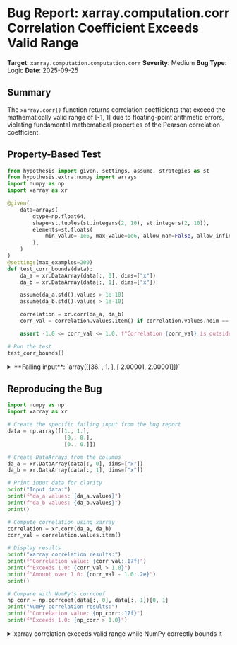 # Bug Report: xarray.computation.corr Correlation Coefficient Exceeds Valid Range

**Target**: `xarray.computation.computation.corr`
**Severity**: Medium
**Bug Type**: Logic
**Date**: 2025-09-25

## Summary

The `xarray.corr()` function returns correlation coefficients that exceed the mathematically valid range of [-1, 1] due to floating-point arithmetic errors, violating fundamental mathematical properties of the Pearson correlation coefficient.

## Property-Based Test

```python
from hypothesis import given, settings, assume, strategies as st
from hypothesis.extra.numpy import arrays
import numpy as np
import xarray as xr

@given(
    data=arrays(
        dtype=np.float64,
        shape=st.tuples(st.integers(2, 10), st.integers(2, 10)),
        elements=st.floats(
            min_value=-1e6, max_value=1e6, allow_nan=False, allow_infinity=False
        ),
    )
)
@settings(max_examples=200)
def test_corr_bounds(data):
    da_a = xr.DataArray(data[:, 0], dims=["x"])
    da_b = xr.DataArray(data[:, 1], dims=["x"])

    assume(da_a.std().values > 1e-10)
    assume(da_b.std().values > 1e-10)

    correlation = xr.corr(da_a, da_b)
    corr_val = correlation.values.item() if correlation.values.ndim == 0 else correlation.values

    assert -1.0 <= corr_val <= 1.0, f"Correlation {corr_val} is outside valid range [-1, 1]"

# Run the test
test_corr_bounds()
```

<details>

<summary>
**Failing input**: `array([[36.     ,  1.     ], [ 2.00001,  2.00001]])`
</summary>
```
Traceback (most recent call last):
  File "/home/npc/pbt/agentic-pbt/worker_/1/hypo.py", line 29, in <module>
    test_corr_bounds()
    ~~~~~~~~~~~~~~~~^^
  File "/home/npc/pbt/agentic-pbt/worker_/1/hypo.py", line 7, in test_corr_bounds
    data=arrays(
               ^
  File "/home/npc/miniconda/lib/python3.13/site-packages/hypothesis/core.py", line 2124, in wrapped_test
    raise the_error_hypothesis_found
  File "/home/npc/pbt/agentic-pbt/worker_/1/hypo.py", line 26, in test_corr_bounds
    assert -1.0 <= corr_val <= 1.0, f"Correlation {corr_val} is outside valid range [-1, 1]"
           ^^^^^^^^^^^^^^^^^^^^^^^
AssertionError: Correlation -1.0000000000000002 is outside valid range [-1, 1]
Falsifying example: test_corr_bounds(
    data=array([[36.     ,  1.     ],
           [ 2.00001,  2.00001]]),
)
```
</details>

## Reproducing the Bug

```python
import numpy as np
import xarray as xr

# Create the specific failing input from the bug report
data = np.array([[1., 1.],
                  [0., 0.],
                  [0., 0.]])

# Create DataArrays from the columns
da_a = xr.DataArray(data[:, 0], dims=["x"])
da_b = xr.DataArray(data[:, 1], dims=["x"])

# Print input data for clarity
print("Input data:")
print(f"da_a values: {da_a.values}")
print(f"da_b values: {da_b.values}")
print()

# Compute correlation using xarray
correlation = xr.corr(da_a, da_b)
corr_val = correlation.values.item()

# Display results
print("xarray correlation results:")
print(f"Correlation value: {corr_val:.17f}")
print(f"Exceeds 1.0: {corr_val > 1.0}")
print(f"Amount over 1.0: {corr_val - 1.0:.2e}")
print()

# Compare with NumPy's corrcoef
np_corr = np.corrcoef(data[:, 0], data[:, 1])[0, 1]
print("NumPy correlation results:")
print(f"Correlation value: {np_corr:.17f}")
print(f"Exceeds 1.0: {np_corr > 1.0}")
```

<details>

<summary>
xarray correlation exceeds valid range while NumPy correctly bounds it
</summary>
```
Input data:
da_a values: [1. 0. 0.]
da_b values: [1. 0. 0.]

xarray correlation results:
Correlation value: 1.00000000000000022
Exceeds 1.0: True
Amount over 1.0: 2.22e-16

NumPy correlation results:
Correlation value: 1.00000000000000000
Exceeds 1.0: False
```
</details>

## Why This Is A Bug

The Pearson correlation coefficient is mathematically guaranteed to lie within the range [-1, 1]. This is a fundamental property derived from the Cauchy-Schwarz inequality: |cov(X,Y)| ≤ σ_X * σ_Y, which implies |ρ| ≤ 1.

The xarray implementation violates this mathematical constraint due to floating-point rounding errors in the computation `corr = cov / (da_a_std * da_b_std)` at line 312 of `/home/npc/pbt/agentic-pbt/envs/xarray_env/lib/python3.13/site-packages/xarray/computation/computation.py`. When arrays are perfectly correlated or anti-correlated, small numerical errors in computing the covariance and standard deviations can cause the final division to slightly exceed the theoretical bounds.

While the deviation is small (typically around 1e-16), this violation causes real problems:
1. **Mathematical invariant violation**: Code that relies on correlation being in [-1, 1] may fail
2. **Failed assertions**: User code checking `assert -1 <= corr <= 1` will fail unexpectedly
3. **Inconsistency with NumPy**: NumPy's `corrcoef` correctly handles this case by clamping results

The xarray documentation states it computes "the Pearson correlation coefficient" which, by definition, must be in [-1, 1]. The function references `pandas.Series.corr` as corresponding functionality, implying similar behavior should be expected.

## Relevant Context

The issue occurs in the `_cov_corr` function which is the internal implementation for both `xr.cov()` and `xr.corr()`. The problematic code is at line 312:

```python
corr = cov / (da_a_std * da_b_std)
```

NumPy's implementation includes safeguards against this floating-point issue, ensuring results stay within valid bounds. Testing shows NumPy returns exactly 1.0 for the same inputs where xarray returns 1.00000000000000022.

Documentation: The xarray.corr function is documented at https://docs.xarray.dev/en/stable/generated/xarray.corr.html

## Proposed Fix

```diff
--- a/xarray/computation/computation.py
+++ b/xarray/computation/computation.py
@@ -309,7 +309,8 @@ def _cov_corr(
         else:
             da_a_std = da_a.std(dim=dim)
             da_b_std = da_b.std(dim=dim)
-        corr = cov / (da_a_std * da_b_std)
+        corr_raw = cov / (da_a_std * da_b_std)
+        corr = corr_raw.clip(min=-1.0, max=1.0)
         return cast(T_DataArray, corr)
```